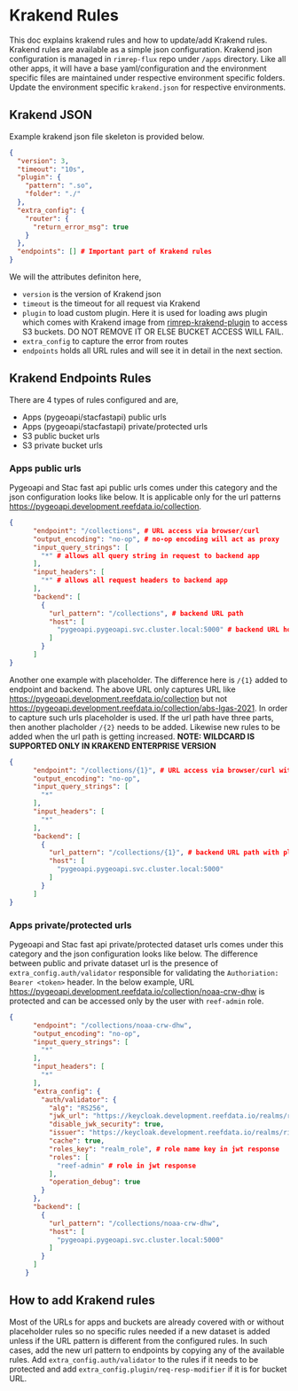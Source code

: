 # Krakend Rules
This doc explains krakend rules and how to update/add Krakend rules. Krakend rules are available as a simple json configuration.
Krakend json configuration is managed in `rimrep-flux` repo under `/apps` directory. 
Like all other apps, it will have a base yaml/configuration and the environment specific files are maintained under respective environment specific folders.
Update the environment specific `krakend.json` for respective environments.

## Krakend JSON
Example krakend json file skeleton is provided below. 
```json
{
  "version": 3,
  "timeout": "10s",
  "plugin": {
    "pattern": ".so",
    "folder": "./"
  },
  "extra_config": {
    "router": {
      "return_error_msg": true
    }
  },
  "endpoints": [] # Important part of Krakend rules
}
```

We will the attributes definiton here,
- `version` is the version of Krakend json
- `timeout` is the timeout for all request via Krakend
- `plugin` to load custom plugin. Here it is used for loading aws plugin which comes with Krakend image from [rimrep-krakend-plugin](https://github.com/gbr-dms/rimrep-krakend-plugin) to access S3 buckets. DO NOT REMOVE IT OR ELSE BUCKET ACCESS WILL FAIL.
- `extra_config` to capture the error from routes
- `endpoints` holds all URL rules and will see it in detail in the next section.

## Krakend Endpoints Rules
There are 4 types of rules configured and are,
- Apps (pygeoapi/stacfastapi) public urls
- Apps (pygeoapi/stacfastapi) private/protected urls
- S3 public bucket urls
- S3 private bucket urls

### Apps public urls
Pygeoapi and Stac fast api public urls comes under this category and the json configuration looks like below. 
It is applicable only for the url patterns https://pygeoapi.development.reefdata.io/collection.
```json
{
      "endpoint": "/collections", # URL access via browser/curl
      "output_encoding": "no-op", # no-op encoding will act as proxy
      "input_query_strings": [ 
        "*" # allows all query string in request to backend app
      ],
      "input_headers": [
        "*" # allows all request headers to backend app
      ],
      "backend": [
        {
          "url_pattern": "/collections", # backend URL path
          "host": [
            "pygeoapi.pygeoapi.svc.cluster.local:5000" # backend URL host, here it is service endpoint of pygeoapi
          ]
        }
      ]
}
```
Another one example with placeholder. The difference here is `/{1}` added to endpoint and backend. 
The above URL only captures URL like https://pygeoapi.development.reefdata.io/collection but not https://pygeoapi.development.reefdata.io/collection/abs-lgas-2021.
In order to capture such urls placeholder is used. If the url path have three parts, then another placholder `/{2}` needs to be added. 
Likewise new rules to be added when the url path is getting increased.
**NOTE: WILDCARD IS SUPPORTED ONLY IN KRAKEND ENTERPRISE VERSION**
```json
{
      "endpoint": "/collections/{1}", # URL access via browser/curl with placholder
      "output_encoding": "no-op", 
      "input_query_strings": [ 
        "*" 
      ],
      "input_headers": [
        "*" 
      ],
      "backend": [
        {
          "url_pattern": "/collections/{1}", # backend URL path with placeholder passed from frontend
          "host": [
            "pygeoapi.pygeoapi.svc.cluster.local:5000"
          ]
        }
      ]
}
```
### Apps private/protected urls
Pygeoapi and Stac fast api private/protected dataset urls comes under this category and the json configuration looks like below.
The difference between public and private dataset url is the presence of `extra_config.auth/validator` responsible for validating the `Authoriation: Bearer <token>` header.
In the below example, URL https://pygeoapi.development.reefdata.io/collection/noaa-crw-dhw is protected and can be accessed only by the user with `reef-admin` role.
```json
{
      "endpoint": "/collections/noaa-crw-dhw",
      "output_encoding": "no-op",
      "input_query_strings": [
        "*"
      ],
      "input_headers": [
        "*"
      ],
      "extra_config": {
        "auth/validator": {
          "alg": "RS256", 
          "jwk_url": "https://keycloak.development.reefdata.io/realms/rimrep-development/protocol/openid-connect/certs",
          "disable_jwk_security": true,
          "issuer": "https://keycloak.development.reefdata.io/realms/rimrep-development",
          "cache": true,
          "roles_key": "realm_role", # role name key in jwt response
          "roles": [
            "reef-admin" # role in jwt response
          ],
          "operation_debug": true
        }
      },
      "backend": [
        {
          "url_pattern": "/collections/noaa-crw-dhw",
          "host": [
            "pygeoapi.pygeoapi.svc.cluster.local:5000"
          ]
        }
      ]
    }

```


## How to add Krakend rules
Most of the URLs for apps and buckets are already covered with or without placeholder rules so no specific rules needed if a new dataset is added unless if the URL pattern is different from the configured rules.
In such cases, add the new url pattern to endpoints by copying any of the available rules. Add `extra_config.auth/validator` to the rules if it needs to be protected and add `extra_config.plugin/req-resp-modifier` if it is for bucket URL.
